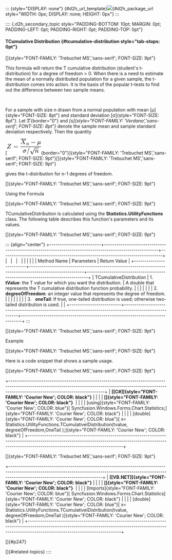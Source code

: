 ::: {style="DISPLAY: none"}
[](ms-xhelp:///?Id=d2h_url_template){#d2h_url_template}![](!package_url!){#d2h_package_url style="WIDTH: 0px; DISPLAY: none; HEIGHT: 0px"}
:::

:::: {.d2h_secondary_topic style="PADDING-BOTTOM: 10pt; MARGIN: 0pt; PADDING-LEFT: 0pt; PADDING-RIGHT: 0pt; PADDING-TOP: 0pt"}
#### TCumulative Distribution {#tcumulative-distribution style="tab-stops: 0pt"}

[]{style="FONT-FAMILY: 'Trebuchet MS','sans-serif'; FONT-SIZE: 9pt"} 

This formula will return the T cumulative distribution (student\'s t-distribution) for a degree of freedom \> 0. When there is a need to estimate the mean of a normally distributed population for a given sample, the t-distribution comes into action. It is the basis of the popular t-tests to find out the difference between two sample means.

 

For a sample with size n drawn from a normal population with mean [μ]{style="FONT-SIZE: 8pt"} and standard deviation [σ]{style="FONT-SIZE: 8pt"}. Let ![](ImagesExt/image64_343.png){border="0"} and *[s]{style="FONT-FAMILY: 'Verdana','sans-serif'; FONT-SIZE: 8pt"}* denote the sample mean and sample standard deviation respectively. Then the quantity

[![](ImagesExt/image64_344.jpg){border="0"}]{style="FONT-FAMILY: 'Trebuchet MS','sans-serif'; FONT-SIZE: 9pt"}[]{style="FONT-FAMILY: 'Trebuchet MS','sans-serif'; FONT-SIZE: 9pt"}

gives the t-distribution for n-1 degrees of freedom.

[]{style="FONT-FAMILY: 'Trebuchet MS','sans-serif'; FONT-SIZE: 9pt"} 

Using the Formula

[]{style="FONT-FAMILY: 'Trebuchet MS','sans-serif'; FONT-SIZE: 9pt"} 

TCumulativeDistribution is calculated using the **Statistics.UtilityFunctions** class. The following table describes this function\'s parameters and its values.

[]{style="FONT-FAMILY: 'Trebuchet MS','sans-serif'; FONT-SIZE: 9pt"} 

::: {align="center"}
+-------------------------+--------------------------------------------------------------------------------------------------------+------------------------------------------------------------------------------+
|                         |                                                                                                        |                                                                              |
|                         |                                                                                                        |                                                                              |
| Method Name             | Parameters                                                                                             | Return Value                                                                 |
+-------------------------+--------------------------------------------------------------------------------------------------------+------------------------------------------------------------------------------+
| TCumulativeDistribution | 1.   **tValue**: the T value for which you want the distribution.                                      | A double that represents the T cumulative distribution function probability. |
|                         |                                                                                                        |                                                                              |
|                         | 2.   **degreeOfFreedom**: an integer value that represents the degree of freedom.                      |                                                                              |
|                         |                                                                                                        |                                                                              |
|                         | 3.   **oneTail**: If true, one-tailed distribution is used; otherwise two-tailed distribution is used. |                                                                              |
+-------------------------+--------------------------------------------------------------------------------------------------------+------------------------------------------------------------------------------+
:::

[]{style="FONT-FAMILY: 'Trebuchet MS','sans-serif'; FONT-SIZE: 9pt"} 

Example

[]{style="FONT-FAMILY: 'Trebuchet MS','sans-serif'; FONT-SIZE: 9pt"} 

Here is a code snippet that shows a sample usage.

[]{style="FONT-FAMILY: 'Trebuchet MS','sans-serif'; FONT-SIZE: 9pt"} 

+----------------------------------------------------------------------------------------------------------------------------------------------------------------------------------------------------------+
| **[\[C#\]]{style="FONT-FAMILY: 'Courier New'; COLOR: black"}**                                                                                                                                           |
|                                                                                                                                                                                                          |
| **[]{style="FONT-FAMILY: 'Courier New'; COLOR: black"}**                                                                                                                                                 |
|                                                                                                                                                                                                          |
| [using]{style="FONT-FAMILY: 'Courier New'; COLOR: blue"}[ Syncfusion.Windows.Forms.Chart.Statistics;]{style="FONT-FAMILY: 'Courier New'; COLOR: black"}                                                  |
|                                                                                                                                                                                                          |
| [double]{style="FONT-FAMILY: 'Courier New'; COLOR: blue"}[ x= Statistics.UtilityFunctions.TCumulativelDistribution(tvalue, degreeOfFreedom,OneTail );]{style="FONT-FAMILY: 'Courier New'; COLOR: black"} |
+----------------------------------------------------------------------------------------------------------------------------------------------------------------------------------------------------------+

[]{style="FONT-FAMILY: 'Trebuchet MS','sans-serif'; FONT-SIZE: 9pt"} 

+---------------------------------------------------------------------------------------------------------------------------------------------------------------------------------------------------------+
| **[\[VB.NET\]]{style="FONT-FAMILY: 'Courier New'; COLOR: black"}**                                                                                                                                      |
|                                                                                                                                                                                                         |
| **[]{style="FONT-FAMILY: 'Courier New'; COLOR: black"}**                                                                                                                                                |
|                                                                                                                                                                                                         |
| [Imports]{style="FONT-FAMILY: 'Courier New'; COLOR: blue"}[ Syncfusion.Windows.Forms.Chart.Statistics]{style="FONT-FAMILY: 'Courier New'; COLOR: black"}                                                |
|                                                                                                                                                                                                         |
| [double]{style="FONT-FAMILY: 'Courier New'; COLOR: blue"}[ x= Statistics.UtilityFunctions.TCumulativelDistribution(tvalue, degreeOfFreedom,OneTail )]{style="FONT-FAMILY: 'Courier New'; COLOR: black"} |
+---------------------------------------------------------------------------------------------------------------------------------------------------------------------------------------------------------+

[]{#p247} 

[]{#related-topics}
::::
